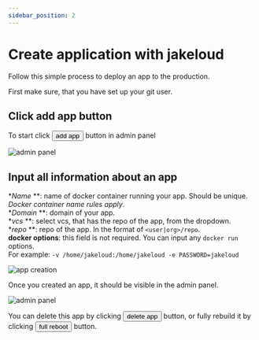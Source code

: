 ```yaml
---
sidebar_position: 2
---
```


# Create application with jakeloud

Follow this simple process to deploy an app to the production.

First make sure, that you have set up your git user.

## Click add app button

To start click <button class="button button--primary">add app</button> button in admin panel


![admin panel](/img/empty-jakeloud.png)

## Input all information about an app

**Name* **: name of docker container running your app. Should be unique.
*Docker container name rules apply*.  
**Domain* **: domain of your app.  
**vcs* **: select vcs, that has the repo of the app, from the dropdown.  
**repo* **: repo of the app. In the format of `<user|org>/repo`.  
**docker options**: this field is not required. You can input any `docker run` options.  
For example: `-v /home/jakeloud:/home/jakeloud -e PASSWORD=jakeloud`

![app creation](/img/app-creation.png)

Once you created an app, it should be visible in the admin panel.

![admin panel](/img/app-created.png)

You can delete this app by clicking <button class="button button--primary">delete app</button> button,
or fully rebuild it by clicking <button class="button button--primary">full reboot</button> button.